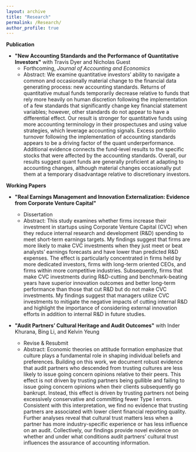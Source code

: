 ```yaml
---
layout: archive
title: "Research"
permalink: /Research/
author_profile: true
---
```


**Publication**

* **"New Accounting Standards and the Performance of Quantitative Investors"** with Travis Dyer and Nicholas Guest
  * Forthcoming, <em>Journal of Accounting and Economics</em>
  * Abstract: We examine quantitative investors’ ability to navigate a common and occasionally material change to the financial data generating process: new accounting standards. Returns of quantitative mutual funds temporarily decrease relative to funds that rely more heavily on human discretion following the implementation of a few standards that significantly change key financial statement variables; however, other standards do not appear to have a differential effect. Our result is stronger for quantitative funds using more accounting terminology in their prospectuses and using value strategies, which leverage accounting signals. Excess portfolio turnover following the implementation of accounting standards appears to be a driving factor of the quant underperformance. Additional evidence connects the fund-level results to the specific stocks that were affected by the accounting standards. Overall, our results suggest quant funds are generally proficient at adapting to accounting changes, although material changes occasionally put them at a temporary disadvantage relative to discretionary investors.

**Working Papers**

* **"Real Earnings Management and Innovation Externalization: Evidence from Corporate Venture Capital"** 
  *  Dissertation
  *  Abstract: This study examines whether firms increase their investment in startups using Corporate Venture Capital (CVC) when they reduce internal research and development (R&D) spending to meet short-term earnings targets. My findings suggest that firms are more likely to make CVC investments when they just meet or beat analysts’ earnings forecasts and have lower than predicted R&D expenses. The effect is particularly concentrated in firms held by more dedicated investors, firms with long-term oriented CEOs, and firms within more competitive industries. Subsequently, firms that make CVC investments during R&D-cutting and benchmark-beating years have superior innovation outcomes and better long-term performance than those that cut R&D but do not make CVC investments. My findings suggest that managers utilize CVC investments to mitigate the negative impacts of cutting internal R&D and highlight the importance of considering external innovation efforts in addition to internal R&D in future studies. 
    
* **"Audit Partners’ Cultural Heritage and Audit Outcomes"** with Inder Khurana, Bing Li, and Kelvin Yeung
  * Revise & Resubmit
  * Abstract: Economic theories on attitude formation emphasize that culture plays a fundamental role in shaping individual beliefs and preferences. Building on this work, we document robust evidence that audit partners who descended from trusting cultures are less likely to issue going concern opinions relative to their peers. This effect is not driven by trusting partners being gullible and failing to issue going concern opinions when their clients subsequently go bankrupt. Instead, this effect is driven by trusting partners not being excessively conservative and committing fewer Type I errors. Consistent with this interpretation, we find no evidence that trusting partners are associated with lower client financial reporting quality. Further analyses reveal that cultural trust matters less when a partner has more industry-specific experience or has less influence on an audit. Collectively, our findings provide novel evidence on whether and under what conditions audit partners’ cultural trust influences the assurance of accounting information.
